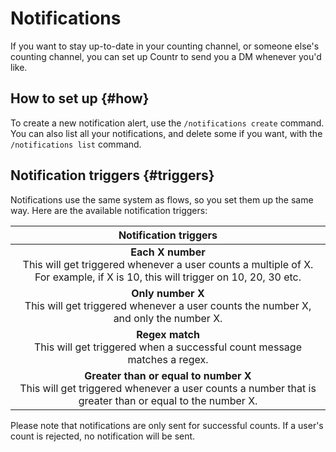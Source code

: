 # Notifications

If you want to stay up-to-date in your counting channel, or someone else's counting channel, you can set up Countr to send you a DM whenever you'd like.


## How to set up {#how}

To create a new notification alert, use the `/notifications create` command. You can also list all your notifications, and delete some if you want, with the `/notifications list` command.


## Notification triggers {#triggers}

Notifications use the same system as flows, so you set them up the same way. Here are the available notification triggers:

| Notification triggers |
|:--------:|
| **Each X number**<br/>This will get triggered whenever a user counts a multiple of X. For example, if X is 10, this will trigger on 10, 20, 30 etc. |
| **Only number X**<br/>This will get triggered whenever a user counts the number X, and only the number X. |
| **Regex match**<br/>This will get triggered when a successful count message matches a regex. |
| **Greater than or equal to number X**<br/>This will get triggered whenever a user counts a number that is greater than or equal to the number X. |

Please note that notifications are only sent for successful counts. If a user's count is rejected, no notification will be sent.
